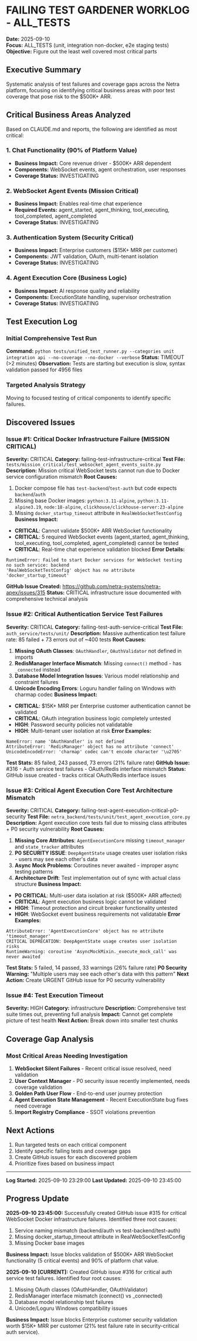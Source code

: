 # FAILING TEST GARDENER WORKLOG - ALL_TESTS
**Date:** 2025-09-10  
**Focus:** ALL_TESTS (unit, integration non-docker, e2e staging tests)  
**Objective:** Figure out the least well covered most critical parts  

## Executive Summary
Systematic analysis of test failures and coverage gaps across the Netra platform, focusing on identifying critical business areas with poor test coverage that pose risk to the $500K+ ARR.

## Critical Business Areas Analyzed
Based on CLAUDE.md and reports, the following are identified as most critical:

### 1. **Chat Functionality (90% of Platform Value)**
- **Business Impact:** Core revenue driver - $500K+ ARR dependent
- **Components:** WebSocket events, agent orchestration, user responses
- **Coverage Status:** INVESTIGATING

### 2. **WebSocket Agent Events (Mission Critical)**
- **Business Impact:** Enables real-time chat experience
- **Required Events:** agent_started, agent_thinking, tool_executing, tool_completed, agent_completed
- **Coverage Status:** INVESTIGATING

### 3. **Authentication System (Security Critical)**
- **Business Impact:** Enterprise customers ($15K+ MRR per customer)
- **Components:** JWT validation, OAuth, multi-tenant isolation
- **Coverage Status:** INVESTIGATING

### 4. **Agent Execution Core (Business Logic)**
- **Business Impact:** AI response quality and reliability
- **Components:** ExecutionState handling, supervisor orchestration
- **Coverage Status:** INVESTIGATING

## Test Execution Log

### Initial Comprehensive Test Run
**Command:** `python tests/unified_test_runner.py --categories unit integration api --no-coverage --no-docker --verbose`
**Status:** TIMEOUT (>2 minutes)
**Observation:** Tests are starting but execution is slow, syntax validation passed for 4956 files

### Targeted Analysis Strategy
Moving to focused testing of critical components to identify specific failures.

## Discovered Issues

### Issue #1: Critical Docker Infrastructure Failure (MISSION CRITICAL)
**Severity:** CRITICAL
**Category:** failing-test-infrastructure-critical
**Test File:** `tests/mission_critical/test_websocket_agent_events_suite.py`
**Description:** Mission critical WebSocket tests cannot run due to Docker service configuration mismatch
**Root Causes:**
1. Docker compose file has `test-backend`/`test-auth` but code expects `backend`/`auth`
2. Missing base Docker images: `python:3.11-alpine`, `python:3.11-alpine3.19`, `node:18-alpine`, `clickhouse/clickhouse-server:23-alpine`
3. Missing `docker_startup_timeout` attribute in `RealWebSocketTestConfig`
**Business Impact:** 
- **CRITICAL**: Cannot validate $500K+ ARR WebSocket functionality
- **CRITICAL**: 5 required WebSocket events (agent_started, agent_thinking, tool_executing, tool_completed, agent_completed) cannot be tested
- **CRITICAL**: Real-time chat experience validation blocked
**Error Details:**
```
RuntimeError: Failed to start Docker services for WebSocket testing
no such service: backend
'RealWebSocketTestConfig' object has no attribute 'docker_startup_timeout'
```
**GitHub Issue Created:** https://github.com/netra-systems/netra-apex/issues/315
**Status:** CRITICAL infrastructure issue documented with comprehensive technical analysis

### Issue #2: Critical Authentication Service Test Failures
**Severity:** CRITICAL
**Category:** failing-test-auth-service-critical
**Test File:** `auth_service/tests/unit/`
**Description:** Massive authentication test failure rate: 85 failed + 73 errors out of ~400 tests
**Root Causes:**
1. **Missing OAuth Classes**: `OAuthHandler`, `OAuthValidator` not defined in imports
2. **RedisManager Interface Mismatch**: Missing `connect()` method - has `_connected` instead
3. **Database Model Integration Issues**: Various model relationship and constraint failures
4. **Unicode Encoding Errors**: Loguru handler failing on Windows with charmap codec
**Business Impact:**
- **CRITICAL**: $15K+ MRR per Enterprise customer authentication cannot be validated
- **CRITICAL**: OAuth integration business logic completely untested
- **HIGH**: Password security policies not validatable
- **HIGH**: Multi-tenant user isolation at risk
**Error Examples:**
```
NameError: name 'OAuthHandler' is not defined
AttributeError: 'RedisManager' object has no attribute 'connect'
UnicodeEncodeError: 'charmap' codec can't encode character '\u2705'
```
**Test Stats:** 85 failed, 243 passed, 73 errors (21% failure rate)
**GitHub Issue:** #316 - Auth service test failures - OAuth/Redis interface mismatch
**Status:** GitHub issue created - tracks critical OAuth/Redis interface issues

### Issue #3: Critical Agent Execution Core Test Architecture Mismatch
**Severity:** CRITICAL
**Category:** failing-test-agent-execution-critical-p0-security
**Test File:** `netra_backend/tests/unit/test_agent_execution_core.py`
**Description:** Agent execution core tests fail due to missing class attributes + P0 security vulnerability
**Root Causes:**
1. **Missing Core Attributes**: `AgentExecutionCore` missing `timeout_manager` and `state_tracker` attributes
2. **P0 SECURITY ISSUE**: `DeepAgentState` usage creates user isolation risks - users may see each other's data
3. **Async Mock Problems**: Coroutines never awaited - improper async testing patterns
4. **Architecture Drift**: Test implementation out of sync with actual class structure
**Business Impact:**
- **P0 CRITICAL**: Multi-user data isolation at risk ($500K+ ARR affected)
- **CRITICAL**: Agent execution business logic cannot be validated
- **HIGH**: Timeout protection and circuit breaker functionality untested
- **HIGH**: WebSocket event business requirements not validatable
**Error Examples:**
```
AttributeError: 'AgentExecutionCore' object has no attribute 'timeout_manager'
CRITICAL DEPRECATION: DeepAgentState usage creates user isolation risks
RuntimeWarning: coroutine 'AsyncMockMixin._execute_mock_call' was never awaited
```
**Test Stats:** 5 failed, 14 passed, 33 warnings (26% failure rate)
**P0 Security Warning:** "Multiple users may see each other's data with this pattern"
**Next Action:** Create URGENT GitHub issue for P0 security vulnerability

### Issue #4: Test Execution Timeout  
**Severity:** HIGH
**Category:** infrastructure
**Description:** Comprehensive test suite times out, preventing full analysis
**Impact:** Cannot get complete picture of test health
**Next Action:** Break down into smaller test chunks

## Coverage Gap Analysis

### Most Critical Areas Needing Investigation
1. **WebSocket Silent Failures** - Recent critical issue resolved, need validation
2. **User Context Manager** - P0 security issue recently implemented, needs coverage validation  
3. **Golden Path User Flow** - End-to-end user journey protection
4. **Agent Execution State Management** - Recent ExecutionState bug fixes need coverage
5. **Import Registry Compliance** - SSOT violations prevention

## Next Actions
1. Run targeted tests on each critical component
2. Identify specific failing tests and coverage gaps
3. Create GitHub issues for each discovered problem
4. Prioritize fixes based on business impact

---
**Log Started:** 2025-09-10 23:29:00
**Last Updated:** 2025-09-10 23:45:00

## Progress Update
**2025-09-10 23:45:00:** Successfully created GitHub issue #315 for critical WebSocket Docker infrastructure failures. Identified three root causes:
1. Service naming mismatch (backend/auth vs test-backend/test-auth)
2. Missing docker_startup_timeout attribute in RealWebSocketTestConfig 
3. Missing Docker base images

**Business Impact:** Issue blocks validation of $500K+ ARR WebSocket functionality (5 critical events) and 90% of platform chat value.

**2025-09-10 [CURRENT]:** Created GitHub issue #316 for critical auth service test failures. Identified four root causes:
1. Missing OAuth classes (OAuthHandler, OAuthValidator)
2. RedisManager interface mismatch (connect() vs _connected)  
3. Database model relationship test failures
4. Unicode/Loguru Windows compatibility issues

**Business Impact:** Issue blocks Enterprise customer security validation worth $15K+ MRR per customer (21% test failure rate in security-critical auth service).